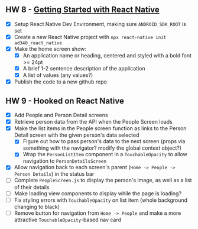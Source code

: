 ## HW 8 - [Getting Started with React Native](https://canvas.northseattle.edu/courses/2206721/assignments/26601681?module_item_id=64995452)
- [x] Setup React Native Dev Environment, making sure `ANDROID_SDK_ROOT` is set
- [x] Create a new React Native project with `npx react-native init ad340_react_native`
- [x] Make the home screen show:
  - [x] An application name or heading, centered and styled with a bold font >= 24pt
  - [x] A brief 1-2 sentence description of the application
  - [x] A list of values (any values?)
- [x] Publish the code to a new github repo
## HW 9 - Hooked on React Native
- [x] Add People and Person Detail screens
- [x] Retrieve person data from the API when the People Screen loads
- [x] Make the list items in the People screen function as links to the Person Detail screen with the given person's data selected
  - [x] Figure out how to pass person's data to the next screen (props via something with the navigator? modify the global context object?)
  - [x] Wrap the `PersonListItem` component in a `TouchableOpacity` to allow navigation to `PersonDetailsScreen`
- [x] Allow navigation back to each screen's parent (`Home -> People -> Person Details`) in the status bar
- [ ] Complete `PeopleScreen.js` to display the person's image, as well as a list of their details
- [ ] Make loading view components to display while the page is loading?
- [ ] Fix styling errors with `TouchableOpacity` on list item (whole background changing to black)
- [ ] Remove button for navigation from `Home -> People` and make a more attractive `TouchableOpacity`-based nav card